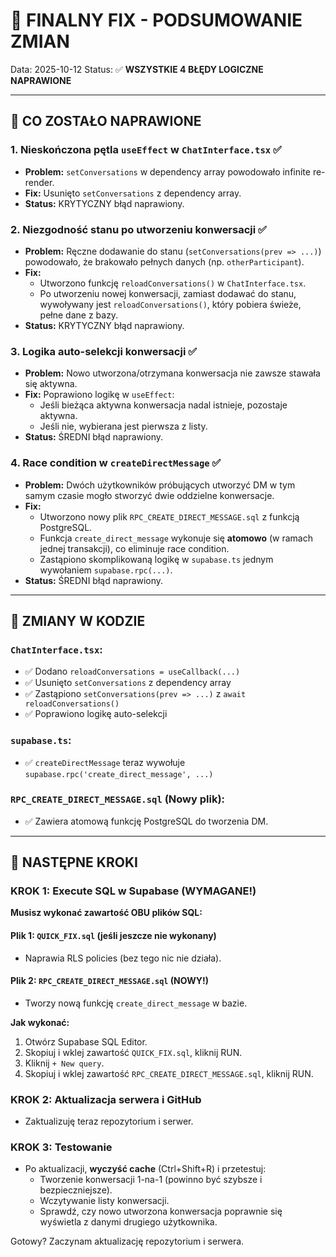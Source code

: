 # 🎉 FINALNY FIX - PODSUMOWANIE ZMIAN

Data: 2025-10-12
Status: ✅ **WSZYSTKIE 4 BŁĘDY LOGICZNE NAPRAWIONE**

---

## 🔧 CO ZOSTAŁO NAPRAWIONE

### 1. Nieskończona pętla `useEffect` w `ChatInterface.tsx` ✅

- **Problem:** `setConversations` w dependency array powodowało infinite re-render.
- **Fix:** Usunięto `setConversations` z dependency array.
- **Status:** KRYTYCZNY błąd naprawiony.

### 2. Niezgodność stanu po utworzeniu konwersacji ✅

- **Problem:** Ręczne dodawanie do stanu (`setConversations(prev => ...)`) powodowało, że brakowało pełnych danych (np. `otherParticipant`).
- **Fix:**
  - Utworzono funkcję `reloadConversations()` w `ChatInterface.tsx`.
  - Po utworzeniu nowej konwersacji, zamiast dodawać do stanu, wywoływany jest `reloadConversations()`, który pobiera świeże, pełne dane z bazy.
- **Status:** KRYTYCZNY błąd naprawiony.

### 3. Logika auto-selekcji konwersacji ✅

- **Problem:** Nowo utworzona/otrzymana konwersacja nie zawsze stawała się aktywna.
- **Fix:** Poprawiono logikę w `useEffect`:
  - Jeśli bieżąca aktywna konwersacja nadal istnieje, pozostaje aktywna.
  - Jeśli nie, wybierana jest pierwsza z listy.
- **Status:** ŚREDNI błąd naprawiony.

### 4. Race condition w `createDirectMessage` ✅

- **Problem:** Dwóch użytkowników próbujących utworzyć DM w tym samym czasie mogło stworzyć dwie oddzielne konwersacje.
- **Fix:**
  - Utworzono nowy plik `RPC_CREATE_DIRECT_MESSAGE.sql` z funkcją PostgreSQL.
  - Funkcja `create_direct_message` wykonuje się **atomowo** (w ramach jednej transakcji), co eliminuje race condition.
  - Zastąpiono skomplikowaną logikę w `supabase.ts` jednym wywołaniem `supabase.rpc(...)`.
- **Status:** ŚREDNI błąd naprawiony.

---

## 💾 ZMIANY W KODZIE

### **`ChatInterface.tsx`:**
- ✅ Dodano `reloadConversations = useCallback(...)`
- ✅ Usunięto `setConversations` z dependency array
- ✅ Zastąpiono `setConversations(prev => ...)` z `await reloadConversations()`
- ✅ Poprawiono logikę auto-selekcji

### **`supabase.ts`:**
- ✅ `createDirectMessage` teraz wywołuje `supabase.rpc('create_direct_message', ...)`

### **`RPC_CREATE_DIRECT_MESSAGE.sql` (Nowy plik):**
- ✅ Zawiera atomową funkcję PostgreSQL do tworzenia DM.

---

## 🚀 NASTĘPNE KROKI

### **KROK 1: Execute SQL w Supabase (WYMAGANE!)**

**Musisz wykonać zawartość OBU plików SQL:**

#### **Plik 1: `QUICK_FIX.sql` (jeśli jeszcze nie wykonany)**
- Naprawia RLS policies (bez tego nic nie działa).

#### **Plik 2: `RPC_CREATE_DIRECT_MESSAGE.sql` (NOWY!)**
- Tworzy nową funkcję `create_direct_message` w bazie.

**Jak wykonać:**
1. Otwórz Supabase SQL Editor.
2. Skopiuj i wklej zawartość `QUICK_FIX.sql`, kliknij RUN.
3. Kliknij `+ New query`.
4. Skopiuj i wklej zawartość `RPC_CREATE_DIRECT_MESSAGE.sql`, kliknij RUN.

### **KROK 2: Aktualizacja serwera i GitHub**
- Zaktualizuję teraz repozytorium i serwer.

### **KROK 3: Testowanie**
- Po aktualizacji, **wyczyść cache** (Ctrl+Shift+R) i przetestuj:
  - Tworzenie konwersacji 1-na-1 (powinno być szybsze i bezpieczniejsze).
  - Wczytywanie listy konwersacji.
  - Sprawdź, czy nowo utworzona konwersacja poprawnie się wyświetla z danymi drugiego użytkownika.

Gotowy? Zaczynam aktualizację repozytorium i serwera.
